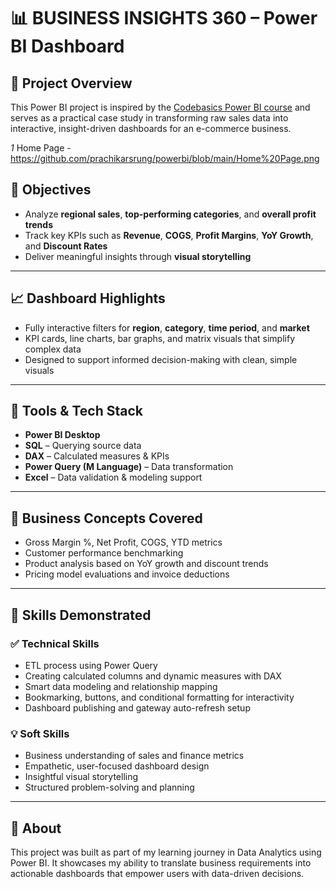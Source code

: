 # 📊 BUSINESS INSIGHTS 360 – Power BI Dashboard

## 📁 Project Overview

This Power BI project is inspired by the [Codebasics Power BI course](https://www.codebasics.io/) and serves as a practical case study in transforming raw sales data into interactive, insight-driven dashboards for an e-commerce business.

*1* Home Page -https://github.com/prachikarsrung/powerbi/blob/main/Home%20Page.png


## 🎯 Objectives

- Analyze **regional sales**, **top-performing categories**, and **overall profit trends**
- Track key KPIs such as **Revenue**, **COGS**, **Profit Margins**, **YoY Growth**, and **Discount Rates**
- Deliver meaningful insights through **visual storytelling**

---

## 📈 Dashboard Highlights

- Fully interactive filters for **region**, **category**, **time period**, and **market**
- KPI cards, line charts, bar graphs, and matrix visuals that simplify complex data
- Designed to support informed decision-making with clean, simple visuals

---

## 🔧 Tools & Tech Stack

- **Power BI Desktop**
- **SQL** – Querying source data
- **DAX** – Calculated measures & KPIs
- **Power Query (M Language)** – Data transformation
- **Excel** – Data validation & modeling support

---

## 💼 Business Concepts Covered

- Gross Margin %, Net Profit, COGS, YTD metrics
- Customer performance benchmarking
- Product analysis based on YoY growth and discount trends
- Pricing model evaluations and invoice deductions

---

## 🧠 Skills Demonstrated

### ✅ Technical Skills
- ETL process using Power Query
- Creating calculated columns and dynamic measures with DAX
- Smart data modeling and relationship mapping
- Bookmarking, buttons, and conditional formatting for interactivity
- Dashboard publishing and gateway auto-refresh setup

### 💡 Soft Skills
- Business understanding of sales and finance metrics
- Empathetic, user-focused dashboard design
- Insightful visual storytelling
- Structured problem-solving and planning



---

## 🚀 About

This project was built as part of my learning journey in Data Analytics using Power BI. It showcases my ability to translate business requirements into actionable dashboards that empower users with data-driven decisions.
